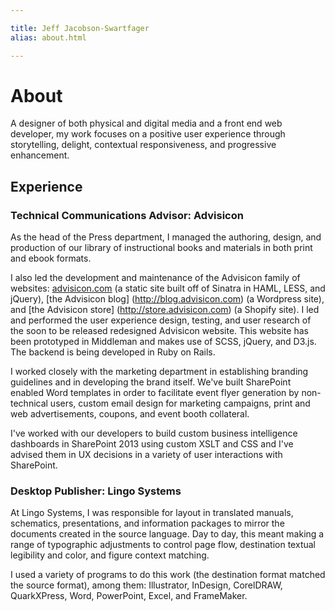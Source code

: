 ```yaml
---

title: Jeff Jacobson-Swartfager
alias: about.html

---
```


# About 

A designer of both physical and digital media and a front end web developer, 
my work focuses on a positive user experience through storytelling, delight, 
contextual responsiveness, and progressive enhancement.

## Experience

### Technical Communications Advisor: Advisicon 

As the head of the Press department, I managed the authoring, design, and
production of our library of instructional books and materials in both print
and ebook formats. 

I also led the development and maintenance of the Advisicon family of websites:
[advisicon.com](http://advisicon.com) (a static site built off of Sinatra in
HAML, LESS, and jQuery), [the Advisicon blog] (http://blog.advisicon.com) (a
Wordpress site), and [the Advisicon store] (http://store.advisicon.com) (a
Shopify site). I led and performed the user experience design, testing, and
user research of the soon to be released redesigned Advisicon website. This
website has been prototyped in Middleman and makes use of SCSS, jQuery, and
D3.js. The backend is being developed in Ruby on Rails.

I worked closely with the marketing department in establishing branding
guidelines and in developing the brand itself. We've built SharePoint enabled
Word templates in order to facilitate event flyer generation by non-technical
users, custom email design for marketing campaigns, print and web
advertisements, coupons, and event booth collateral.

I've worked with our developers to build custom business intelligence
dashboards in SharePoint 2013 using custom XSLT and CSS and I've advised them
in UX decisions in a variety of user interactions with SharePoint.

### Desktop Publisher: Lingo Systems 

At Lingo Systems, I was responsible for layout in translated manuals,
schematics, presentations, and information packages to mirror the documents
created in the source language. Day to day, this meant making a range of
typographic adjustments to control page flow, destination textual legibility
and color, and figure context matching.

I used a variety of programs to do this work (the destination format matched
the source format), among them: Illustrator, InDesign, CorelDRAW, QuarkXPress,
Word, PowerPoint, Excel, and FrameMaker.
